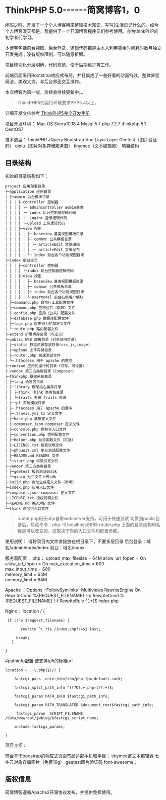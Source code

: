 ThinkPHP 5.0------简窝博客1，0
===============

闲暇之时，开发了一个个人博客用来整理技术知识，写写∫生活日记什么的。如今个人博客漫天都是，我提供了一个开源博客程序员们参考使用。亦为thinkPHP的初学者们学习。

本博客包括前台视图、后台登录，逻辑代码都是由本人利用空余时间耗时数月独立开发完成；没有版权限制，可以随意折腾。

项目模块化分层明确，代码规范，便于后期维护等工作。

前端页面采用Bootstrap响应式布局，并且集成了一些好看的动画特效，整体界面简洁，美观大方，与后台界面交互操作。

本次博客为第一版，后续会持续更新中。。 

> ThinkPHP5的运行环境要求PHP5.4以上。

详细开发文档参考 [ThinkPHP5完全开发手册](http://www.kancloud.cn/manual/thinkphp5)

项目开发环境：
Mac OS Sierra10.13.4
Mysql 5.7
php 7.2.7
thinkphp 5.1
CentOS7 


技术选型：
thinkPHP
JQuery
Bootstrap
Vue
Layui
Layer
Geetest（图片验证码）
qiniu（图片对象存储服务器）
tinymce（文本编辑器）
项目结构



## 目录结构

初始的目录结构如下：

~~~
project 应用部署目录 
├─application 应用目录
│ ├─admin 后台模块目录 
│ │ │ ├─controller 控制器 
│ │ │ │ ├─ adminController admin基类 
│ │ │ │ ├─ index 后台控制器逻辑代码 
│ │ │ │ ├─ Loginr 登录逻辑代码 
│ │ │ │ └─Upload 上传逻辑代码 
│ │ │ ├─view 视图 
│ │ │ │ │ ├─ baseview 基类视图模板目录 
│ │ │ │ │ ├─ common 公共模板目录 
│ │ │ │ │ │ ├─ articleEdit 文章编辑 
│ │ │ │ │ │ └─ articleEdit 文章发布 
│ │ │ │ │ └─ index 后台各个功能视图目录 
├─index 前台主页 
│ │ │ ├─controller 控制器 
│ │ │ │ └─index 前台控制器逻辑代码 
│ │ │ ├─view 视图 
│ │ │ │ │ ├─ baseview 基类视图模板目录 
│ │ │ │ │ ├─ common 公共模板目录 
│ │ │ │ │ ├─ index 前台各个功能视图目录 
│ │ │ │ │ └─usermodel 前台右侧用户模块 
│ ├─command.php 命令行工具配置文件 
│ ├─common.php 应用公共（函数）文件 
│ ├─config.php 应用（公共）配置文件 
│ ├─database.php 数据库配置文件 
│ ├─tags.php 应用行为扩展定义文件 
│ └─route.php 路由配置文件 
├─extend 扩展类库目录（可定义） 
├─public WEB 部署目录（对外访问目录） 
│ ├─static 静态资源存放目录(css,js,image) 
│ ├─upload 上传存储目录 
│ ├─router.php 快速测试文件 
│ └─.htaccess 用于 apache 的重写 
├─runtime 应用的运行时目录（可写，可设置） 
├─vendor 第三方类库目录（Composer） 
├─thinkphp 框架系统目录 
│ ├─lang 语言包目录 
│ ├─library 框架核心类库目录 
│ │ ├─think Think 类库包目录 
│ │ └─traits 系统 Traits 目录 
│ ├─tpl 系统模板目录 
│ ├─.htaccess 用于 apache 的重写 
│ ├─.travis.yml CI 定义文件 
│ ├─base.php 基础定义文件 
│ ├─composer.json composer 定义文件 
│ ├─console.php 控制台入口文件 
│ ├─convention.php 惯例配置文件 
│ ├─helper.php 助手函数文件（可选） 
│ ├─LICENSE.txt 授权说明文件 
│ ├─phpunit.xml 单元测试配置文件 
│ ├─README.md README 文件 
│ └─start.php 框架引导文件 
├─vendor 第三方类库目录
│ ├─geetest 极验验证码sdk 
│ └─qiniu 七牛文件上传sdk 
├─build.php 自动生成定义文件（参考） 
├─index.php 应用入口文件 
├─composer.json composer 定义文件 
├─LICENSE.txt 授权说明文件 
├─README.md README 文件 
└─think 命令行入口文件
~~~

> router.php用于php自带webserver支持，可用于快速测试
> 切换到public目录后，启动命令：php -S localhost:8888  router.php
> 上面的目录结构和名称是可以改变的，这取决于你的入口文件和配置参数。
 
 
 
 使用说明：
请将项目内文件直接放在根目录下，不要多层目录
后台登录：域名/admin/index/index
前台：域名/index 

服务器配置：
php：
upload_max_filesize = 64M
allow_url_fopen = On
allow_url_fopen = On 
max_execution_time = 600  
max_input_time = 600  
 memory_limit = 64M    
memory_limit = 64M


Apache：
  Options +FollowSymlinks -Multiviews
  RewriteEngine On
  RewriteCond %{REQUEST_FILENAME} !-d
  RewriteCond %{REQUEST_FILENAME} !-f
  RewriteRule	^(.*)$	index.php	


Nginx：
location / {     

   	 if (!-e $request_filename) {  
	 
     	   rewrite ^(.*)$ /index.php?s=$1 last;   
	   
 	     break;    
 	   }    
	   
	}    
	
 #pathinfo配置 使支持tp5的标准url
 
    location ~ .+\.php($|/) {
    
        fastcgi_pass  unix:/dev/shm/php-fpm-default.sock;
	
        fastcgi_split_path_info ^((?U).+.php)(/?.+)$;
	
        fastcgi_param PATH_INFO $fastcgi_path_info;
	
        fastcgi_param PATH_TRANSLATED $document_root$fastcgi_path_info;
	
         fastcgi_param  SCRIPT_FILENAME /data/wwwroot/jwblog/$fastcgi_script_name;
	 
        include fastcgi_params;
	
    }
    
 

项目介绍：

前台基于boostrap的响应式页面布局适配手机和平板；
tinymce富文本编辑器
七牛云对象存储图片（免费10g）
geetest图片验证码
font-awesome；

## 版权信息

简窝博客遵循Apache2开源协议发布，并提供免费使用。

 
